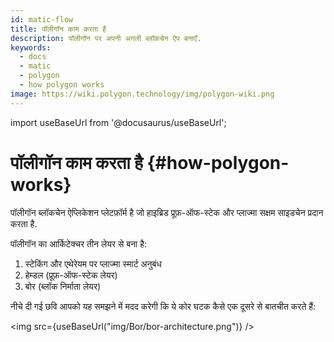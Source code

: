 ```yaml
---
id: matic-flow
title: पॉलीगॉन काम करता है
description: पॉलीगॉन पर अपनी अगली ब्लॉकचेन ऐप बनाएँ.
keywords:
  - docs
  - matic
  - polygon
  - how polygon works
image: https://wiki.polygon.technology/img/polygon-wiki.png
---
```

import useBaseUrl from '@docusaurus/useBaseUrl';

# पॉलीगॉन काम करता है {#how-polygon-works}

पॉलीगॉन ब्लॉकचेन ऐप्लिकेशन प्लेटफ़ॉर्म है जो हाइब्रिड प्रूफ़-ऑफ-स्टेक और प्लाज्मा सक्षम साइडचेन प्रदान करता है.

पॉलीगॉन का आर्किटेक्चर तीन लेयर से बना है:

1. स्टेकिंग और एथेरेयम पर प्लाज्मा स्मार्ट अनुबंध
2. हेम्डल (प्रूफ़-ऑफ-स्टेक लेयर)
3. बोर (ब्लॉक निर्माता लेयर)

नीचे दी गई छवि आपको यह समझने में मदद करेगी कि ये कोर घटक कैसे एक दूसरे से बातचीत करते हैं:

<img src={useBaseUrl("img/Bor/bor-architecture.png")} />